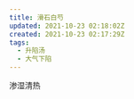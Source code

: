 ```yaml
---
title: 滑石白芍
updated: 2021-10-23 02:18:02Z
created: 2021-10-23 02:17:29Z
tags:
  - 升陷汤
  - 大气下陷
---
```


渗湿清热